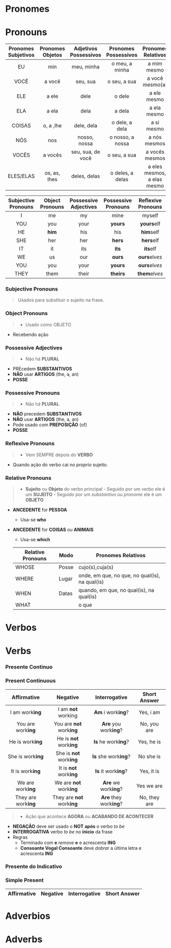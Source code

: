 # Pronomes
# Pronouns


| Pronomes Subjetivos | Pronomes Objetos | Adjetivos Possessivos | Pronomes Possessivos | Pronomes Relativos          |
|:-------------------:|:----------------:|:---------------------:|:--------------------:|:---------------------------:|
| EU                   | min             | meu, minha            | o meu, a minha       | a mim mesmo                 |
| VOCÊ                 | a você          | seu, sua              | o seu, a sua         | a você mesmo(a)             |
| ELE                  | a ele           | dele                  | o dele               | a ele mesmo                 |
| ELA                  | a ela           | dela                  | a dela               | a ela mesmo                 |
| COISAS               | o, a ,lhe       | dele, dela            | o dele, a dela       | a si mesmo                  |
| NÓS                  | nos             | nosso, nossa          | o nosso, a nossa     | a nós mesmos                |
| VOCÊS                | a vocês         | seu, sua, de você     | o seu, a sua         | a vocês mesmos              |
| ELES/ELAS            | os, as, lhes    | deles, delas          | o deles, a delas     | a eles mesmos, a elas mesmo |

| Subjective Pronouns | Object Pronouns | Possessive Adjectives | Possessive Pronouns | Reflexive Pronouns |
|:-------------------:|:---------------:|:---------------------:|:-------------------:|:------------------:|
| I                   | me              | my                    | mine                | myself             |
| YOU                 | you             | your                  | **yours**           | **yours**elf       |
| HE                  | **him**         | his                   | his                 | **him**self        |
| SHE                 | her             | her                   | **hers**            | **hers**elf        |
| IT                  | it              | its                   | **its**             | **its**elf         |
| WE                  | us              | our                   | **ours**            | **ours**el*ves*    |
| YOU                 | you             | your                  | **yours**           | **ours**el*ves*    |
| THEY                | them            | their                 | **theirs**          | **them**el*ves*    |

### Subjective Pronouns
> Usados para substituir o sujeito na frase.

### Object Pronouns
> - Usado como OBJETO
  - Recebendo ação

### Possessive Adjectives
> - Não há **PLURAL**
  - PREcedem **SUBSTANTIVOS**
  - **NÃO** usar **ARTIGOS** (the, a, an)
  - **POSSE**

### Possessive Pronouns
> - Não há **PLURAL**
  - **NÃO** precedem **SUBSTANTIVOS**
  - **NÃO** usar **ARTIGOS** (the, a, an)
  - Pode usado com  **PREPOSIÇÃO** (of)
  - **POSSE**

### Reflexive Pronouns
> - Vem SEMPRE depois do **VERBO**
  - Quando ação do verbo cai no _proprio_ sujeito.


### Relative Pronouns
> - **Sujeito** ou **Objeto** do verbo principal
    - Seguido por um _verbo_ ele é um **SUJEITO**
    - Seguido por um _substantivo_ ou _pronome_ ele é um **OBJETO**
  - **ANCEDENTE** for **PESSOA**
    - Usa-se **who**
  - **ANCEDENTE** for **COISAS** ou **ANIMAIS**
    - Usa-se **which**

    | Relative Pronouns  | Modo   | Pronomes Relativos                                  |
    |--------------------|--------|-----------------------------------------------------|
    | WHOSE              | Posse  | cujo(s),cuja(s)                                     |
    | WHERE              | Lugar  | onde, em que, no que, no qual(is), na qual(is)      |
    | WHEN               | Datas  | quando, em que, no qual(is), na qual(is)            |
    | WHAT               |        | o que                                               |


# Verbos
# Verbs
### Presente Continuo
### Present Continuous

| Affirmative             | Negative                        | Interrogative               | Short Answer            |
|:-----------------------:|:-------------------------------:|:---------------------------:|:-----------------------:|
| I am work**ing**        | I am **not** working            | **Am** i work**ing**?       | Yes, i am               |
| You are work**ing**     | You are **not** work**ing**     | **Are** you work**ing**?    | No, you are             |
| He is work**ing**       | He is **not** work**ing**       | **Is** he work**ing**?      | Yes, he is              |
| She is work**ing**      | She is **not** work**ing**      | **Is** she work**ing**?     | No she is               |
| It is work**ing**       | It is **not** work**ing**       | **Is** it work**ing**?      | Yes, it is              |
| We are work**ing**      | We are **not** work**ing**      | **Are** we work**ing**?     | Yes we are              |
| They are work**ing**    | They are **not** work**ing**    | **Are** they work**ing**?   | No, they are            |

> - Ação que acontece **AGORA** ou **ACABANDO DE ACONTECER**
  - **NEGAÇÃO** deve ser usado o **NOT** **após** o verbo _to be_
  - **INTERROGATIVA** verbo _to be_ no **inicio** da frase
  - Regras
    - Terminado com **e** _remove_ **e** e acrescenta **ING**
    - **Consoante Vogal Consoante** deve _dobrar_ a última letra e acrescenta **ING**



### Presente do Indicativo
### Simple Present

| Affirmative             | Negative                | Interrogative           | Short Answer            |
|:-----------------------:|:-----------------------:|:-----------------------:|:-----------------------:|

# Adverbios
# Adverbs
